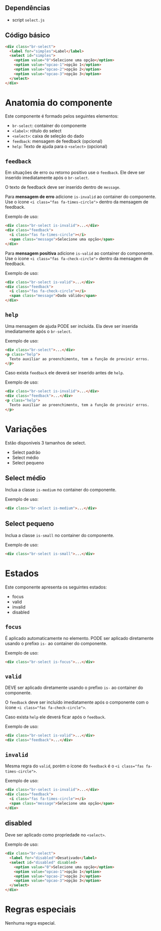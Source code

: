## Dependências

- script `select.js`

## Código básico

```html
<div class="br-select">
  <label for="simples">Label</label>
  <select id="simples">
    <option value="0">Selecione uma opção</option>
    <option value="opcao-1">opção 1</option>
    <option value="opcao-2">opção 2</option>
    <option value="opcao-3">opção 3</option>
  </select>
</div>
```

# Anatomia do componente

Este componente é formado pelos seguintes elementos:

- `br-select`: container do componente
- `<label>`: rótulo do select
- `<select>`: caixa de seleção do dado
- `feedback`: mensagem de feedback (opcional)
- `help`: Texto de ajuda para o `<select>` (opcional)

## `feedback`

Em situações de erro ou retorno positivo use o `feedback`. Ele deve ser inserido imediatamente após o `br-select`.

O texto de feedback deve ser inserido dentro de `message`.

Para **mensagem de erro** adicione `is-invalid` ao container do componente. Use o ícone `<i class="fas fa-times-circle">` dentro da mensagem de feedback.

Exemplo de uso:

```html
<div class="br-select is-invalid">...</div>
<div class="feedback">
  <i class="fas fa-times-circle"></i>
  <span class="message">Selecione uma opção</span>
</div>
```

Para **mensagem positiva** adicione `is-valid` ao container do componente. Use o ícone `<i class="fas fa-check-circle">` dentro da mensagem de feedback.

Exemplo de uso:

```html
<div class="br-select is-valid">...</div>
<div class="feedback">
  <i class="fas fa-check-circle"></i>
  <span class="message">Dado válido</span>
</div>
```

## `help`

Uma mensagem de ajuda PODE ser incluída. Ela deve ser inserida imediatamente após o `br-select`.

Exemplo de uso:

```html
<div class="br-select">...</div>
<p class="help">
  Texto auxiliar ao preenchimento, tem a função de previnir erros.
</p>
```

Caso exista `feedback` ele deverá ser inserido antes de `help`.

Exemplo de uso:

```html
<div class="br-select is-invalid">...</div>
<div class="feedback">...</div>
<p class="help">
  Texto auxiliar ao preenchimento, tem a função de previnir erros.
</p>
```

# Variações

Estão disponíveis 3 tamanhos de select.

- Select padrão
- Select médio
- Select pequeno

## Select médio

Inclua a classe `is-medium` no container do componente.

Exemplo de uso:

```html
<div class="br-select is-medium">...</div>
```

## Select pequeno

Inclua a classe `is-small` no container do componente.

Exemplo de uso:

```html
<div class="br-select is-small">...</div>
```

# Estados

Este componente apresenta os seguintes estados:

- focus
- valid
- invalid
- disabled

## `focus`

É aplicado automaticamente no elemento. PODE ser aplicado diretamente usando o prefixo `is-` ao container do componente.

Exemplo de uso:

```html
<div class="br-select is-focus">...</div>
```

## `valid`

DEVE ser aplicado diretamente usando o prefixo `is-` ao container do componente.

O `feedback` deve ser incluído imediatamente após o componente com o ícone `<i class="fas fa-check-circle">`.

Caso exista `help` ele deverá ficar após o `feedback`.

Exemplo de uso:

```html
<div class="br-select is-valid">...</div>
<div class="feedback">...</div>
```

## `invalid`

Mesma regra do `valid`, porém o ícone do `feedback` é o `<i class="fas fa-times-circle">`.

Exemplo de uso:

```html
<div class="br-select is-invalid">...</div>
<div class="feedback">
  <i class="fas fa-times-circle"></i>
  <span class="message">Selecione uma opção</span>
</div>
```

## disabled

Deve ser aplicado como propriedade no `<select>`.

Exemplo de uso:

```html
<div class="br-select">
  <label for="disabled">Desativado</label>
  <select id="disabled" disabled>
    <option value="0">Selecione uma opção</option>
    <option value="opcao-1">opção 1</option>
    <option value="opcao-2">opção 2</option>
    <option value="opcao-3">opção 3</option>
  </select>
</div>
```

# Regras especiais

Nenhuma regra especial.